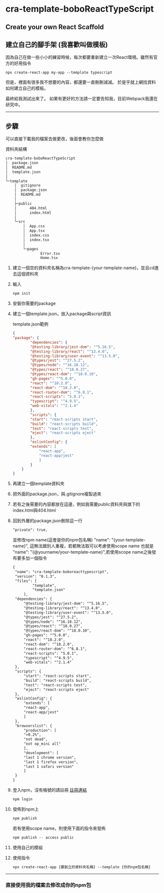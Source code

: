 # cra-template-boboReactTypeScript

## Create your own React Scaffold

## 建立自己的腳手架 (我喜歡叫做模板)

因為自己在做一些小小的練習時候，每次都要重新建立一次React環境。雖然有官方的好用指令

```text
npx create-react-app my-app --template typescript
```

但是，裡面有很多我不想要的內容，都還要一直刪刪減減。
於是乎就上網找資料如何建立自己的模板。

最終給我測試出來了。
如果有更好的方法請一定要告知我，目前Webpack我還在研究中。
***

## 步驟

可以直接下載我的檔案去做更改，後面會教你怎麼做

資料夾結構
```txt
cra-template-boboReactTypeScript
│  package.json
│  README.md
│  template.json
│
└─template
    │  gitignore
    │  package.json
    │  README.md
    │
    ├─public
    │      404.html
    │      index.html
    │
    └─src
        │  App.css
        │  App.tsx
        │  index.css
        │  index.tsx
        │
        └─pages
                Error.tsx
                Home.tsx
```

1. 建立一個空的資料夾名稱為cra-template-{your-template-name}，並且cd進去這個資料夾
2. 輸入

    ```txt
    npm init
    ```

3. 安裝你需要的package
4. 建立一個template.json，放入package與script資訊

    template.json範例

    ```json
   {
    "package": {
            "dependencies": {
            "@testing-library/jest-dom": "^5.16.5",
            "@testing-library/react": "^13.4.0",
            "@testing-library/user-event": "^13.5.0",
            "@types/jest": "^27.5.2",
            "@types/node": "^16.18.12",
            "@types/react": "^18.0.27",
            "@types/react-dom": "^18.0.10",
            "gh-pages": "^5.0.0",
            "react": "^18.2.0",
            "react-dom": "^18.2.0",
            "react-router-dom": "^6.8.1",
            "react-scripts": "5.0.1",
            "typescript": "^4.9.5",
            "web-vitals": "^2.1.4"
            },
            "scripts": {
            "start": "react-scripts start",
            "build": "react-scripts build",
            "test": "react-scripts test",
            "eject": "react-scripts eject"
            },
            "eslintConfig": {
            "extends": [
                "react-app",
                "react-app/jest"
                ]
            }
        }
    }
   ```

5. 再建立一個template資料夾
6. 把外面的package.json，與.gitignore複製過來
7. 若有之後需要的內容都放在這邊，例如我需要public資料夾與旗下的index.html與404.html
8. 回到外層的package.json刪除這一行

   ```txt
   "private": true,
   ```

   並修改npm name(這會是你的npm包名稱) "name": "{your-template-name}",
   這無法跟別人重複，若都無法取可以考慮使用scope name 也就是 "name": "{@yourname/your-template-name}",若使用scope name之後發布要多加一個指令

   ```txt
   {
    "name": "cra-template-boboreacttypescript",
    "version": "0.1.3",
    "files": [
            "template",
            "template.json"
        ],
    "dependencies": {
        "@testing-library/jest-dom": "^5.16.5",
        "@testing-library/react": "^13.4.0",
        "@testing-library/user-event": "^13.5.0",
        "@types/jest": "^27.5.2",
        "@types/node": "^16.18.12",
        "@types/react": "^18.0.27",
        "@types/react-dom": "^18.0.10",
        "gh-pages": "^5.0.0",
        "react": "^18.2.0",
        "react-dom": "^18.2.0",
        "react-router-dom": "^6.8.1",
        "react-scripts": "5.0.1",
        "typescript": "^4.9.5",
        "web-vitals": "^2.1.4"
    },
    "scripts": {
        "start": "react-scripts start",
        "build": "react-scripts build",
        "test": "react-scripts test",
        "eject": "react-scripts eject"
    },
    "eslintConfig": {
        "extends": [
        "react-app",
        "react-app/jest"
        ]
    },
    "browserslist": {
        "production": [
        ">0.2%",
        "not dead",
        "not op_mini all"
        ],
        "development": [
        "last 1 chrome version",
        "last 1 firefox version",
        "last 1 safari version"
        ]
    }
   }

   ```

9. 登入npm，沒有帳號的請註冊 [註冊連結](https://www.npmjs.com/signup)

    ```txt
    npm login
    ```

10. 發佈到npm上

    ```txt
    npm publish
    ```

    若有使用scope name，則使用下面的指令來發佈

    ```txt
    npm publish -- access public
    ```

11. 使用自己的模組
12. 使用指令

    ```txt
    npx create-react-app {要創立的資料夾名稱} --template {你的npm包名稱}
    ```  

***

### 直接使用我的檔案去修改成你的npm包
